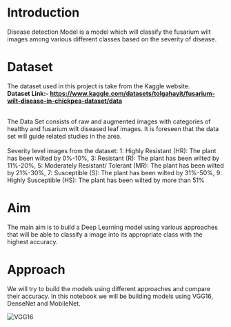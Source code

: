 # Introduction

Disease detection Model is a model which will classify the fusarium wilt images among various different classes based on the severity of disease.

# Dataset

The dataset used in this project is take from the Kaggle website.
<br>
<b>Dataset Link:- https://www.kaggle.com/datasets/tolgahayit/fusarium-wilt-disease-in-chickpea-dataset/data </b>
<br>

<br>
The Data Set consists of raw and augmented images with categories of healthy and fusarium wilt diseased leaf images. It is foreseen that the data set will guide related studies in the area.
<br>

<br>
Severity level images from the dataset:
1: Highly Resistant (HR): The plant has been wilted by 0%-10%,
3: Resistant (R): The plant has been wilted by 11%-20%,
5: Moderately Resistant/ Tolerant (MR): The plant has been wilted by 21%-30%,
7: Susceptible (S): The plant has been wilted by 31%-50%,
9: Highly Susceptible (HS): The plant has been wilted by more than 51%
<br>


# Aim

The main aim is to build a Deep Learning model using various approaches that will be able to classify a image into its appropriate class with the highest accuracy.

# Approach

We will try to build the models using  different approaches and compare their accuracy. In this notebook we will be building models using VGG16, DenseNet and MobileNet. 

![VGG16](VGG16.jpg)

